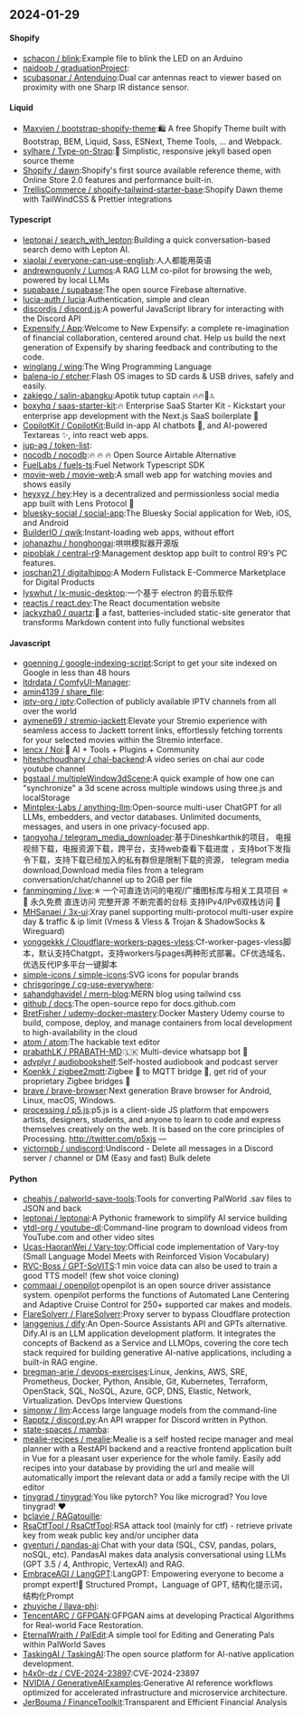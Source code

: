 ## 2024-01-29

#### Shopify
* [schacon / blink](https://github.com/schacon/blink):Example file to blink the LED on an Arduino
* [naidoob / graduationProject](https://github.com/naidoob/graduationProject):
* [scubasonar / Antenduino](https://github.com/scubasonar/Antenduino):Dual car antennas react to viewer based on proximity with one Sharp IR distance sensor.

#### Liquid
* [Maxvien / bootstrap-shopify-theme](https://github.com/Maxvien/bootstrap-shopify-theme):🛍 A free Shopify Theme built with Bootstrap, BEM, Liquid, Sass, ESNext, Theme Tools, ... and Webpack.
* [sylhare / Type-on-Strap](https://github.com/sylhare/Type-on-Strap):🎨 Simplistic, responsive jekyll based open source theme
* [Shopify / dawn](https://github.com/Shopify/dawn):Shopify's first source available reference theme, with Online Store 2.0 features and performance built-in.
* [TrellisCommerce / shopify-tailwind-starter-base](https://github.com/TrellisCommerce/shopify-tailwind-starter-base):Shopify Dawn theme with TailWindCSS & Prettier integrations

#### Typescript
* [leptonai / search_with_lepton](https://github.com/leptonai/search_with_lepton):Building a quick conversation-based search demo with Lepton AI.
* [xiaolai / everyone-can-use-english](https://github.com/xiaolai/everyone-can-use-english):人人都能用英语
* [andrewnguonly / Lumos](https://github.com/andrewnguonly/Lumos):A RAG LLM co-pilot for browsing the web, powered by local LLMs
* [supabase / supabase](https://github.com/supabase/supabase):The open source Firebase alternative.
* [lucia-auth / lucia](https://github.com/lucia-auth/lucia):Authentication, simple and clean
* [discordjs / discord.js](https://github.com/discordjs/discord.js):A powerful JavaScript library for interacting with the Discord API
* [Expensify / App](https://github.com/Expensify/App):Welcome to New Expensify: a complete re-imagination of financial collaboration, centered around chat. Help us build the next generation of Expensify by sharing feedback and contributing to the code.
* [winglang / wing](https://github.com/winglang/wing):The Wing Programming Language
* [balena-io / etcher](https://github.com/balena-io/etcher):Flash OS images to SD cards & USB drives, safely and easily.
* [zakiego / salin-abangku](https://github.com/zakiego/salin-abangku):Apotik tutup captain 🔥🔥💯🔝
* [boxyhq / saas-starter-kit](https://github.com/boxyhq/saas-starter-kit):🔥 Enterprise SaaS Starter Kit - Kickstart your enterprise app development with the Next.js SaaS boilerplate 🚀
* [CopilotKit / CopilotKit](https://github.com/CopilotKit/CopilotKit):Build in-app AI chatbots 🤖, and AI-powered Textareas ✨, into react web apps.
* [jup-ag / token-list](https://github.com/jup-ag/token-list):
* [nocodb / nocodb](https://github.com/nocodb/nocodb):🔥 🔥 🔥 Open Source Airtable Alternative
* [FuelLabs / fuels-ts](https://github.com/FuelLabs/fuels-ts):Fuel Network Typescript SDK
* [movie-web / movie-web](https://github.com/movie-web/movie-web):A small web app for watching movies and shows easily
* [heyxyz / hey](https://github.com/heyxyz/hey):Hey is a decentralized and permissionless social media app built with Lens Protocol 🌿
* [bluesky-social / social-app](https://github.com/bluesky-social/social-app):The Bluesky Social application for Web, iOS, and Android
* [BuilderIO / qwik](https://github.com/BuilderIO/qwik):Instant-loading web apps, without effort
* [johanazhu / honghongai](https://github.com/johanazhu/honghongai):哄哄模拟器开源版
* [pipoblak / central-r9](https://github.com/pipoblak/central-r9):Management desktop app built to control R9's PC features.
* [joschan21 / digitalhippo](https://github.com/joschan21/digitalhippo):A Modern Fullstack E-Commerce Marketplace for Digital Products
* [lyswhut / lx-music-desktop](https://github.com/lyswhut/lx-music-desktop):一个基于 electron 的音乐软件
* [reactjs / react.dev](https://github.com/reactjs/react.dev):The React documentation website
* [jackyzha0 / quartz](https://github.com/jackyzha0/quartz):🌱 a fast, batteries-included static-site generator that transforms Markdown content into fully functional websites

#### Javascript
* [goenning / google-indexing-script](https://github.com/goenning/google-indexing-script):Script to get your site indexed on Google in less than 48 hours
* [ltdrdata / ComfyUI-Manager](https://github.com/ltdrdata/ComfyUI-Manager):
* [amin4139 / share_file](https://github.com/amin4139/share_file):
* [iptv-org / iptv](https://github.com/iptv-org/iptv):Collection of publicly available IPTV channels from all over the world
* [aymene69 / stremio-jackett](https://github.com/aymene69/stremio-jackett):Elevate your Stremio experience with seamless access to Jackett torrent links, effortlessly fetching torrents for your selected movies within the Stremio interface.
* [lencx / Noi](https://github.com/lencx/Noi):🦄 AI + Tools + Plugins + Community
* [hiteshchoudhary / chai-backend](https://github.com/hiteshchoudhary/chai-backend):A video series on chai aur code youtube channel
* [bgstaal / multipleWindow3dScene](https://github.com/bgstaal/multipleWindow3dScene):A quick example of how one can "synchronize" a 3d scene across multiple windows using three.js and localStorage
* [Mintplex-Labs / anything-llm](https://github.com/Mintplex-Labs/anything-llm):Open-source multi-user ChatGPT for all LLMs, embedders, and vector databases. Unlimited documents, messages, and users in one privacy-focused app.
* [tangyoha / telegram_media_downloader](https://github.com/tangyoha/telegram_media_downloader):基于Dineshkarthik的项目， 电报视频下载，电报资源下载，跨平台，支持web查看下载进度 ，支持bot下发指令下载，支持下载已经加入的私有群但是限制下载的资源， telegram media download,Download media files from a telegram conversation/chat/channel up to 2GiB per file
* [fanmingming / live](https://github.com/fanmingming/live):✯ 一个可直连访问的电视/广播图标库与相关工具项目 ✯ 🔕 永久免费 直连访问 完整开源 不断完善的台标 支持IPv4/IPv6双栈访问 🔕
* [MHSanaei / 3x-ui](https://github.com/MHSanaei/3x-ui):Xray panel supporting multi-protocol multi-user expire day & traffic & ip limit (Vmess & Vless & Trojan & ShadowSocks & Wireguard)
* [yonggekkk / Cloudflare-workers-pages-vless](https://github.com/yonggekkk/Cloudflare-workers-pages-vless):Cf-worker-pages-vless脚本，默认支持Chatgpt，支持workers与pages两种形式部署。CF优选域名、优选反代IP多平台一键脚本
* [simple-icons / simple-icons](https://github.com/simple-icons/simple-icons):SVG icons for popular brands
* [chrisgoringe / cg-use-everywhere](https://github.com/chrisgoringe/cg-use-everywhere):
* [sahandghavidel / mern-blog](https://github.com/sahandghavidel/mern-blog):MERN blog using tailwind css
* [github / docs](https://github.com/github/docs):The open-source repo for docs.github.com
* [BretFisher / udemy-docker-mastery](https://github.com/BretFisher/udemy-docker-mastery):Docker Mastery Udemy course to build, compose, deploy, and manage containers from local development to high-availability in the cloud
* [atom / atom](https://github.com/atom/atom):The hackable text editor
* [prabathLK / PRABATH-MD](https://github.com/prabathLK/PRABATH-MD):🇱🇰 Multi-device whatsapp bot 🎉
* [advplyr / audiobookshelf](https://github.com/advplyr/audiobookshelf):Self-hosted audiobook and podcast server
* [Koenkk / zigbee2mqtt](https://github.com/Koenkk/zigbee2mqtt):Zigbee 🐝 to MQTT bridge 🌉, get rid of your proprietary Zigbee bridges 🔨
* [brave / brave-browser](https://github.com/brave/brave-browser):Next generation Brave browser for Android, Linux, macOS, Windows.
* [processing / p5.js](https://github.com/processing/p5.js):p5.js is a client-side JS platform that empowers artists, designers, students, and anyone to learn to code and express themselves creatively on the web. It is based on the core principles of Processing. http://twitter.com/p5xjs —
* [victornpb / undiscord](https://github.com/victornpb/undiscord):Undiscord - Delete all messages in a Discord server / channel or DM (Easy and fast) Bulk delete

#### Python
* [cheahjs / palworld-save-tools](https://github.com/cheahjs/palworld-save-tools):Tools for converting PalWorld .sav files to JSON and back
* [leptonai / leptonai](https://github.com/leptonai/leptonai):A Pythonic framework to simplify AI service building
* [ytdl-org / youtube-dl](https://github.com/ytdl-org/youtube-dl):Command-line program to download videos from YouTube.com and other video sites
* [Ucas-HaoranWei / Vary-toy](https://github.com/Ucas-HaoranWei/Vary-toy):Official code implementation of Vary-toy (Small Language Model Meets with Reinforced Vision Vocabulary)
* [RVC-Boss / GPT-SoVITS](https://github.com/RVC-Boss/GPT-SoVITS):1 min voice data can also be used to train a good TTS model! (few shot voice cloning)
* [commaai / openpilot](https://github.com/commaai/openpilot):openpilot is an open source driver assistance system. openpilot performs the functions of Automated Lane Centering and Adaptive Cruise Control for 250+ supported car makes and models.
* [FlareSolverr / FlareSolverr](https://github.com/FlareSolverr/FlareSolverr):Proxy server to bypass Cloudflare protection
* [langgenius / dify](https://github.com/langgenius/dify):An Open-Source Assistants API and GPTs alternative. Dify.AI is an LLM application development platform. It integrates the concepts of Backend as a Service and LLMOps, covering the core tech stack required for building generative AI-native applications, including a built-in RAG engine.
* [bregman-arie / devops-exercises](https://github.com/bregman-arie/devops-exercises):Linux, Jenkins, AWS, SRE, Prometheus, Docker, Python, Ansible, Git, Kubernetes, Terraform, OpenStack, SQL, NoSQL, Azure, GCP, DNS, Elastic, Network, Virtualization. DevOps Interview Questions
* [simonw / llm](https://github.com/simonw/llm):Access large language models from the command-line
* [Rapptz / discord.py](https://github.com/Rapptz/discord.py):An API wrapper for Discord written in Python.
* [state-spaces / mamba](https://github.com/state-spaces/mamba):
* [mealie-recipes / mealie](https://github.com/mealie-recipes/mealie):Mealie is a self hosted recipe manager and meal planner with a RestAPI backend and a reactive frontend application built in Vue for a pleasant user experience for the whole family. Easily add recipes into your database by providing the url and mealie will automatically import the relevant data or add a family recipe with the UI editor
* [tinygrad / tinygrad](https://github.com/tinygrad/tinygrad):You like pytorch? You like micrograd? You love tinygrad! ❤️
* [bclavie / RAGatouille](https://github.com/bclavie/RAGatouille):
* [RsaCtfTool / RsaCtfTool](https://github.com/RsaCtfTool/RsaCtfTool):RSA attack tool (mainly for ctf) - retrieve private key from weak public key and/or uncipher data
* [gventuri / pandas-ai](https://github.com/gventuri/pandas-ai):Chat with your data (SQL, CSV, pandas, polars, noSQL, etc). PandasAI makes data analysis conversational using LLMs (GPT 3.5 / 4, Anthropic, VertexAI) and RAG.
* [EmbraceAGI / LangGPT](https://github.com/EmbraceAGI/LangGPT):LangGPT: Empowering everyone to become a prompt expert!🚀 Structured Prompt，Language of GPT, 结构化提示词，结构化Prompt
* [zhuyiche / llava-phi](https://github.com/zhuyiche/llava-phi):
* [TencentARC / GFPGAN](https://github.com/TencentARC/GFPGAN):GFPGAN aims at developing Practical Algorithms for Real-world Face Restoration.
* [EternalWraith / PalEdit](https://github.com/EternalWraith/PalEdit):A simple tool for Editing and Generating Pals within PalWorld Saves
* [TaskingAI / TaskingAI](https://github.com/TaskingAI/TaskingAI):The open source platform for AI-native application development.
* [h4x0r-dz / CVE-2024-23897](https://github.com/h4x0r-dz/CVE-2024-23897):CVE-2024-23897
* [NVIDIA / GenerativeAIExamples](https://github.com/NVIDIA/GenerativeAIExamples):Generative AI reference workflows optimized for accelerated infrastructure and microservice architecture.
* [JerBouma / FinanceToolkit](https://github.com/JerBouma/FinanceToolkit):Transparent and Efficient Financial Analysis
